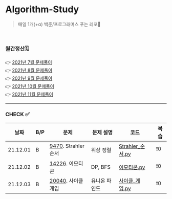 # Algorithm-Study

> 매일 1개(+α) 백준/프로그래머스 푸는 레포🐢   

<br>

### 월간정산🗓
👉 [2021년 7월 문제풀이](monthly/202107.md)     
👉 [2021년 8월 문제풀이](monthly/202108.md)   
👉 [2021년 9월 문제풀이](monthly/202109.md)   
👉 [2021년 10월 문제풀이](monthly/202110.md)    
👉 [2021년 11월 문제풀이](monthly/202111.md)    


----
### CHECK ✅
|날짜|B/P|문제|문제 설명|코드|복습|
|---|---|---|---|---|---|
|21.12.01|B|[9470](https://www.acmicpc.net/problem/9470). Strahler 순서|위상 정렬|[Strahler_순서.py](202112/B-9470/Strahler_순서.py)|❗️0|
|21.12.02|B|[14226](https://www.acmicpc.net/problem/14226). 이모티콘|DP, BFS|[이모티콘.py](202112/B-14226/이모티콘.py)|❗️0|
|21.12.03|B|[20040](https://www.acmicpc.net/problem/20040). 사이클 게임|유니온 파인드|[사이클_게임.py](202112/B-20040/사이클_게임.py)|❗️0|